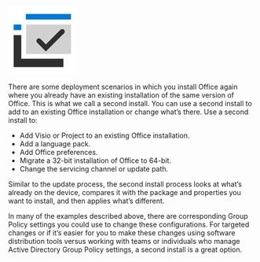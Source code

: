 ![checkmark icon](../media/checkmark-icon.png)

There are some deployment scenarios in which you install Office again where you already have an existing installation of the same version of Office. This is what we call a second install. You can use a second install to add to an existing Office installation or change what’s there. Use a second install to:

- Add Visio or Project to an existing Office installation.
- Add a language pack.
- Add Office preferences.
- Migrate a 32-bit installation of Office to 64-bit.
- Change the servicing channel or update path.

Similar to the update process, the second install process looks at what’s already on the device, compares it with the package and properties you want to install, and then applies what’s different.

In many of the examples described above, there are corresponding Group Policy settings you could use to change these configurations. For targeted changes or if it’s easier for you to make these changes using software distribution tools versus working with teams or individuals who manage Active Directory Group Policy settings, a second install is a great option.
